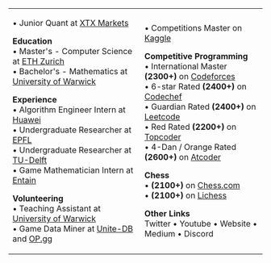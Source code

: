 <table border="0" align="center">
 <tr>
    <td>
     
• Junior Quant at [XTX Markets](https://www.xtxmarkets.com/)            

**Education** <br>
• Master's - Computer Science at [ETH Zurich](https://ethz.ch/en.html/)
<br>
• Bachelor's - Mathematics at [University of Warwick](https://warwick.ac.uk/)

**Experience** <br>
• Algorithm Engineer Intern at [Huawei](https://www.huawei.com/en/)
<br>
• Undergraduate Researcher at [EPFL](https://www.epfl.ch/en/)
<br>
• Undergraduate Researcher at [TU-Delft](https://www.tudelft.nl/en/)
<br>
• Game Mathematician Intern at [Entain](https://entaingroup.com/)

**Volunteering** <br>
• Teaching Assistant at [University of Warwick](https://warwick.ac.uk/)
<br>
• Game Data Miner at [Unite-DB](https://unite-db.com/) and [OP.gg](https://www.op.gg/)
    
   <td>
    
• Competitions Master on [Kaggle](https://www.kaggle.com/smartstudsai/)

**Competitive Programming** <br>
• International Master **(2300+)** on [Codeforces](https://codeforces.com/profile/smartstudsai/)
<br>
• 6-star Rated **(2400+)** on [Codechef](https://www.codechef.com/users/smartstudsai/)
<br>
• Guardian Rated **(2400+)** on [Leetcode](https://leetcode.com/smartstudsai/)
<br>
• Red Rated **(2200+)** on [Topcoder]( https://www.topcoder.com/members/smartstudsai/) 
<br>
• 4-Dan / Orange Rated **(2600+)** on [Atcoder](https://atcoder.jp/users/smartstudsai/)
    
**Chess** <br>
• **(2100+)** on [Chess.com]( https://www.topcoder.com/members/smartstudsai/)
<br>
• **(2100+)** on [Lichess]( https://www.topcoder.com/members/smartstudsai/) 
<br>

**Other Links** <br>
Twitter • Youtube • Website • Medium • Discord 
    
  </td>
  
 </tr>
</table>
